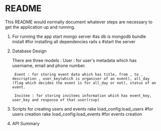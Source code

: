 # README

This README would normally document whatever steps are necessary to get the
application up and running.

1. For running the app 
    start mongo server #as db is mongodb
    bundle install #for installing all dependencies
    rails s #start the server

2. Database Design

    There are three models :
        User : for user's metadata which has username, email and phone number.

        Event : for storing event data which has title, from , to , description , user_key(which is organiser of an event), all_day (flag which decides the event is for all_day or not), status of an event.

        Invitee : for storing invitees information which has event_key, user_key and response of that user(rsvp)

3. Scripts for creating users and events
    rake load_config:load_users  #for users creation
    rake load_config:load_events #for events creation

4. API Summary